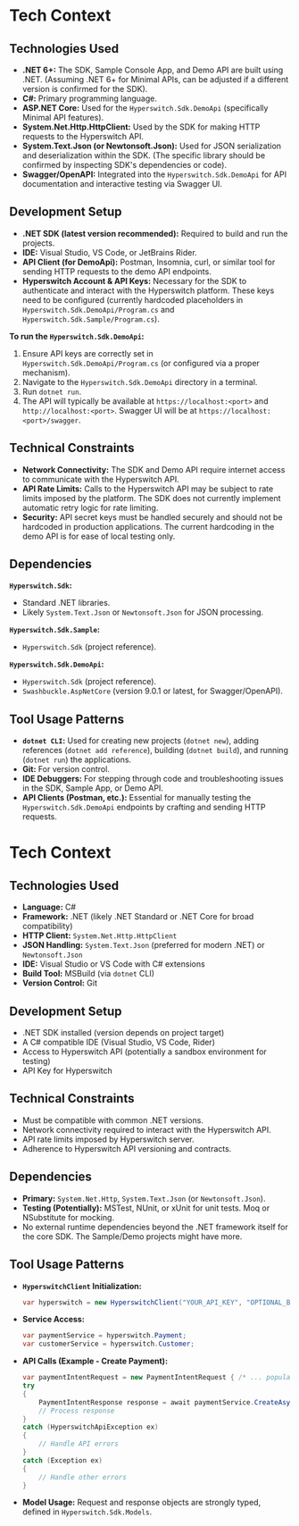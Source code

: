 # Tech Context

## Technologies Used

*   **.NET 6+:** The SDK, Sample Console App, and Demo API are built using .NET. (Assuming .NET 6+ for Minimal APIs, can be adjusted if a different version is confirmed for the SDK).
*   **C#:** Primary programming language.
*   **ASP.NET Core:** Used for the `Hyperswitch.Sdk.DemoApi` (specifically Minimal API features).
*   **System.Net.Http.HttpClient:** Used by the SDK for making HTTP requests to the Hyperswitch API.
*   **System.Text.Json (or Newtonsoft.Json):** Used for JSON serialization and deserialization within the SDK. (The specific library should be confirmed by inspecting SDK's dependencies or code).
*   **Swagger/OpenAPI:** Integrated into the `Hyperswitch.Sdk.DemoApi` for API documentation and interactive testing via Swagger UI.

## Development Setup

*   **.NET SDK (latest version recommended):** Required to build and run the projects.
*   **IDE:** Visual Studio, VS Code, or JetBrains Rider.
*   **API Client (for DemoApi):** Postman, Insomnia, curl, or similar tool for sending HTTP requests to the demo API endpoints.
*   **Hyperswitch Account & API Keys:** Necessary for the SDK to authenticate and interact with the Hyperswitch platform. These keys need to be configured (currently hardcoded placeholders in `Hyperswitch.Sdk.DemoApi/Program.cs` and `Hyperswitch.Sdk.Sample/Program.cs`).

**To run the `Hyperswitch.Sdk.DemoApi`:**
1.  Ensure API keys are correctly set in `Hyperswitch.Sdk.DemoApi/Program.cs` (or configured via a proper mechanism).
2.  Navigate to the `Hyperswitch.Sdk.DemoApi` directory in a terminal.
3.  Run `dotnet run`.
4.  The API will typically be available at `https://localhost:<port>` and `http://localhost:<port>`. Swagger UI will be at `https://localhost:<port>/swagger`.

## Technical Constraints

*   **Network Connectivity:** The SDK and Demo API require internet access to communicate with the Hyperswitch API.
*   **API Rate Limits:** Calls to the Hyperswitch API may be subject to rate limits imposed by the platform. The SDK does not currently implement automatic retry logic for rate limiting.
*   **Security:** API secret keys must be handled securely and should not be hardcoded in production applications. The current hardcoding in the demo API is for ease of local testing only.

## Dependencies

**`Hyperswitch.Sdk`:**
*   Standard .NET libraries.
*   Likely `System.Text.Json` or `Newtonsoft.Json` for JSON processing.

**`Hyperswitch.Sdk.Sample`:**
*   `Hyperswitch.Sdk` (project reference).

**`Hyperswitch.Sdk.DemoApi`:**
*   `Hyperswitch.Sdk` (project reference).
*   `Swashbuckle.AspNetCore` (version 9.0.1 or latest, for Swagger/OpenAPI).

## Tool Usage Patterns

*   **`dotnet CLI`:** Used for creating new projects (`dotnet new`), adding references (`dotnet add reference`), building (`dotnet build`), and running (`dotnet run`) the applications.
*   **Git:** For version control.
*   **IDE Debuggers:** For stepping through code and troubleshooting issues in the SDK, Sample App, or Demo API.
*   **API Clients (Postman, etc.):** Essential for manually testing the `Hyperswitch.Sdk.DemoApi` endpoints by crafting and sending HTTP requests.
# Tech Context

## Technologies Used
- **Language:** C#
- **Framework:** .NET (likely .NET Standard or .NET Core for broad compatibility)
- **HTTP Client:** `System.Net.Http.HttpClient`
- **JSON Handling:** `System.Text.Json` (preferred for modern .NET) or `Newtonsoft.Json`
- **IDE:** Visual Studio or VS Code with C# extensions
- **Build Tool:** MSBuild (via `dotnet` CLI)
- **Version Control:** Git

## Development Setup
- .NET SDK installed (version depends on project target)
- A C# compatible IDE (Visual Studio, VS Code, Rider)
- Access to Hyperswitch API (potentially a sandbox environment for testing)
- API Key for Hyperswitch

## Technical Constraints
- Must be compatible with common .NET versions.
- Network connectivity required to interact with the Hyperswitch API.
- API rate limits imposed by Hyperswitch server.
- Adherence to Hyperswitch API versioning and contracts.

## Dependencies
- **Primary:** `System.Net.Http`, `System.Text.Json` (or `Newtonsoft.Json`).
- **Testing (Potentially):** MSTest, NUnit, or xUnit for unit tests. Moq or NSubstitute for mocking.
- No external runtime dependencies beyond the .NET framework itself for the core SDK. The Sample/Demo projects might have more.

## Tool Usage Patterns
- **`HyperswitchClient` Initialization:**
  ```csharp
  var hyperswitch = new HyperswitchClient("YOUR_API_KEY", "OPTIONAL_BASE_URL");
  ```
- **Service Access:**
  ```csharp
  var paymentService = hyperswitch.Payment;
  var customerService = hyperswitch.Customer;
  ```
- **API Calls (Example - Create Payment):**
  ```csharp
  var paymentIntentRequest = new PaymentIntentRequest { /* ... populate properties ... */ };
  try
  {
      PaymentIntentResponse response = await paymentService.CreateAsync(paymentIntentRequest);
      // Process response
  }
  catch (HyperswitchApiException ex)
  {
      // Handle API errors
  }
  catch (Exception ex)
  {
      // Handle other errors
  }
  ```
- **Model Usage:** Request and response objects are strongly typed, defined in `Hyperswitch.Sdk.Models`.
